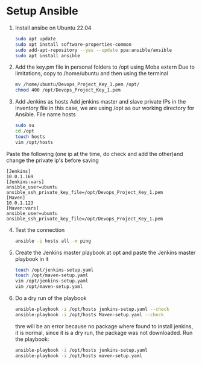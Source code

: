 
# Setup Ansible
1. Install ansibe on Ubuntu 22.04 
   ```sh 
   sudo apt update
   sudo apt install software-properties-common
   sudo add-apt-repository --yes --update ppa:ansible/ansible
   sudo apt install ansible
   ```

2. Add the key.pm file in personal folders to /opt using Moba extern
Due to limitations, copy to /home/ubuntu and then using the terminal
   ```sh
   mv /home/ubuntu/Devops_Project_Key_1.pem /opt/
   chmod 400 /opt/Devops_Project_Key_1.pem
   ```

3. Add Jenkins as hosts 
Add jenkins master and slave private IPs in the inventory file 
in this case, we are using /opt as our working directory for Ansible. 
File name hosts
   ```sh
   sudo su
   cd /opt
   touch hosts
   vim /opt/hosts
   ```

 Paste the following (one ip at the time, do check and add the other)and change the private ip's before saving
   ```
   [Jenkins]
   10.0.1.169
   [Jenkins:vars]
   ansible_user=ubuntu
   ansible_ssh_private_key_file=/opt/Devops_Project_Key_1.pem
   [Maven]
   10.0.1.123
   [Maven:vars]
   ansible_user=ubuntu
   ansible_ssh_private_key_file=/opt/Devops_Project_Key_1.pem
   ```

4. Test the connection 
   ```sh
   ansible -i hosts all -m ping 
   ```
5. Create the Jenkins master playbook at opt and paste the Jenkins master playbook in it
   ```sh
   touch /opt/jenkins-setup.yaml
   touch /opt/maven-setup.yaml 
   vim /opt/jenkins-setup.yaml
   vim /opt/maven-setup.yaml
   ```

6. Do a dry run of the playbook
   ```sh
   ansible-playbook -i /opt/hosts jenkins-setup.yaml --check 
   ansible-playbook -i /opt/hosts Maven-setup.yaml --check
   ```
   thre will be an error because no package where found to install jenkins, it is normal, since it is a dry run, the package was not downloaded.
   Run the playbook:
      ```sh
   ansible-playbook -i /opt/hosts jenkins-setup.yaml
   ansible-playbook -i /opt/hosts maven-setup.yaml
   ```